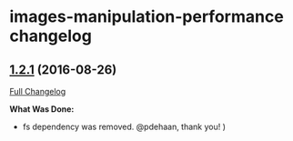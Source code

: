 # images-manipulation-performance changelog

## [1.2.1](https://github.com/ivanoff/images-manipulation-performance/tree/1.2.1) (2016-08-26)
[Full Changelog](/compare/1.0.1...1.2.1)

**What Was Done:**

- fs dependency was removed. @pdehaan, thank you! )
